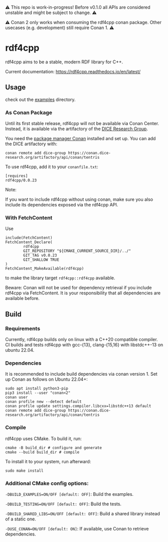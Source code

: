 ⚠️ This repo is work-in-progress! Before v0.1.0 all APIs are considered unstable and might be subject to change. ⚠️

⚠️ Conan 2 only works when consuming the rdf4cpp conan package. Other usecases (e.g. development) still require Conan 1. ⚠️

# rdf4cpp

rdf4cpp aims to be a stable, modern RDF library for C++.

Current documentation: https://rdf4cpp.readthedocs.io/en/latest/

## Usage 
check out the [examples](./examples) directory. 

### As Conan Package

Until its first stable release, rdf4cpp will not be available via Conan Center. Instead, it is available via the artifactory of the [DICE Research Group](https://dice-research.org/). 

You need the [package manager Conan](https://conan.io/downloads.html) installed and set up. You can add the DICE artifactory with:
```shell
conan remote add dice-group https://conan.dice-research.org/artifactory/api/conan/tentris
```

To use rdf4cpp, add it to your `conanfile.txt`:
```
[requires]
rdf4cpp/0.0.23
```

Note:

If you want to include rdf4cpp without using conan, make sure you also include its dependencies exposed via the rdf4cpp API.

### With FetchContent
Use
```
include(FetchContent)
FetchContent_Declare(
        rdf4cpp
        GIT_REPOSITORY "${CMAKE_CURRENT_SOURCE_DIR}/../"
        GIT_TAG v0.0.23
        GIT_SHALLOW TRUE
)
FetchContent_MakeAvailable(rdf4cpp)
```

to make the library target `rdf4cpp::rdf4cpp` available. 

Beware: Conan will not be used for dependency retrieval if you include rdf4cpp via FetchContent. It is your responsibility that all dependencies are available  before. 

## Build

### Requirements

Currently, rdf4cpp builds only on linux with a C++20 compatible compiler. 
CI builds and tests rdf4cpp with gcc-{13}, clang-{15,16} with libstdc++-13 on ubuntu 22.04. 

### Dependencies

It is recommended to include build dependencies via conan version 1. Set up Conan as follows on Ubuntu 22.04+:
```shell
sudo apt install python3-pip
pip3 install --user "conan<2"
conan user
conan profile new --detect default
conan profile update settings.compiler.libcxx=libstdc++13 default
conan remote add dice-group https://conan.dice-research.org/artifactory/api/conan/tentris
```


### Compile
rdf4cpp uses CMake. To build it, run: 
```shell
cmake -B build_dir # configure and generate
cmake --build build_dir # compile
```

To install it to your system, run afterward:
```shell
sudo make install
```

### Additional CMake config options:

`-DBUILD_EXAMPLES=ON/OFF [default: OFF]`: Build the examples.

`-DBUILD_TESTING=ON/OFF [default: OFF]`: Build  the tests.

`-DBUILD_SHARED_LIBS=ON/OFF [default: OFF]`: Build a shared library instead of a static one.

`-DUSE_CONAN=ON/OFF [default: ON]`: If available, use Conan to retrieve dependencies.

